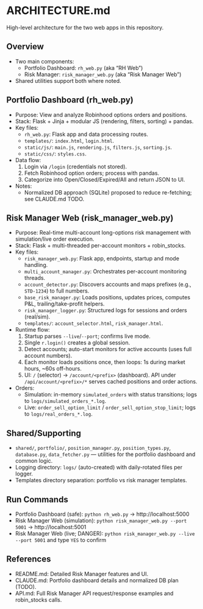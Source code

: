 # ARCHITECTURE.md

High-level architecture for the two web apps in this repository.

## Overview
- Two main components:
  - Portfolio Dashboard: `rh_web.py` (aka “RH Web”)
  - Risk Manager: `risk_manager_web.py` (aka “Risk Manager Web”)
- Shared utilities support both where noted.

## Portfolio Dashboard (rh_web.py)
- Purpose: View and analyze Robinhood options orders and positions.
- Stack: Flask + Jinja + modular JS (rendering, filters, sorting) + pandas.
- Key files:
  - `rh_web.py`: Flask app and data processing routes.
  - `templates/`: `index.html`, `login.html`.
  - `static/js/`: `main.js`, `rendering.js`, `filters.js`, `sorting.js`.
  - `static/css/`: `styles.css`.
- Data flow:
  1. Login via `/login` (credentials not stored).
  2. Fetch Robinhood option orders; process with pandas.
  3. Categorize into Open/Closed/Expired/All and return JSON to UI.
- Notes:
  - Normalized DB approach (SQLite) proposed to reduce re-fetching; see CLAUDE.md TODO.

## Risk Manager Web (risk_manager_web.py)
- Purpose: Real-time multi-account long-options risk management with simulation/live order execution.
- Stack: Flask + multi-threaded per-account monitors + robin_stocks.
- Key files:
  - `risk_manager_web.py`: Flask app, endpoints, startup and mode handling.
  - `multi_account_manager.py`: Orchestrates per-account monitoring threads.
  - `account_detector.py`: Discovers accounts and maps prefixes (e.g., `STD-1234`) to full numbers.
  - `base_risk_manager.py`: Loads positions, updates prices, computes P&L, trailing/take-profit helpers.
  - `risk_manager_logger.py`: Structured logs for sessions and orders (real/sim).
  - `templates/`: `account_selector.html`, `risk_manager.html`.
- Runtime flow:
  1. Startup parses `--live`/`--port`; confirms live mode.
  2. Single `r.login()` creates a global session.
  3. Detect accounts; auto-start monitors for active accounts (uses full account numbers).
  4. Each monitor loads positions once, then loops: 1s during market hours, ~60s off-hours.
  5. UI: `/` (selector) → `/account/<prefix>` (dashboard). API under `/api/account/<prefix>/*` serves cached positions and order actions.
- Orders:
  - Simulation: in-memory `simulated_orders` with status transitions; logs to `logs/simulated_orders_*.log`.
  - Live: `order_sell_option_limit` / `order_sell_option_stop_limit`; logs to `logs/real_orders_*.log`.

## Shared/Supporting
- `shared/`, `portfolio/`, `position_manager.py`, `position_types.py`, `database.py`, `data_fetcher.py` — utilities for the portfolio dashboard and common logic.
- Logging directory: `logs/` (auto-created) with daily-rotated files per logger.
- Templates directory separation: portfolio vs risk manager templates.

## Run Commands
- Portfolio Dashboard (safe): `python rh_web.py` → http://localhost:5000
- Risk Manager Web (simulation): `python risk_manager_web.py --port 5001` → http://localhost:5001
- Risk Manager Web (live; DANGER): `python risk_manager_web.py --live --port 5001` and type `YES` to confirm

## References
- README.md: Detailed Risk Manager features and UI.
- CLAUDE.md: Portfolio dashboard details and normalized DB plan (TODO).
- API.md: Full Risk Manager API request/response examples and robin_stocks calls.
